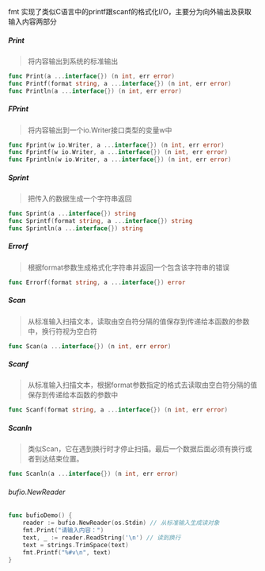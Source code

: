 fmt 实现了类似C语言中的printf跟scanf的格式化I/O，主要分为向外输出及获取输入内容两部分


##### Print
> 将内容输出到系统的标准输出
``` go
func Print(a ...interface{}) (n int, err error)
func Printf(format string, a ...interface{}) (n int, err error)
func Println(a ...interface{}) (n int, err error)
```

##### FPrint
> 将内容输出到一个io.Writer接口类型的变量w中
``` go
func Fprint(w io.Writer, a ...interface{}) (n int, err error)
func Fprintf(w io.Writer, a ...interface{}) (n int, err error)
func Fprintln(w io.Writer, a ...interface{}) (n int, err error)
```

##### Sprint
> 把传入的数据生成一个字符串返回
``` go
func Sprint(a ...interface{}) string
func Sprintf(format string, a ...interface{}) string
func Sprintln(a ...interface{}) string
```

##### Errorf
> 根据format参数生成格式化字符串并返回一个包含该字符串的错误 
``` go
func Errorf(format string, a ...interface{}) error
```

##### Scan
> 从标准输入扫描文本，读取由空白符分隔的值保存到传递给本函数的参数中，换行符视为空白符
``` go
func Scan(a ...interface{}) (n int, err error)
```

##### Scanf
> 从标准输入扫描文本，根据format参数指定的格式去读取由空白符分隔的值保存到传递给本函数的参数中
``` go
func Scanf(format string, a ...interface{}) (n int, err error)
```

##### Scanln
> 类似Scan，它在遇到换行时才停止扫描。最后一个数据后面必须有换行或者到达结束位置。
``` go
func Scanln(a ...interface{}) (n int, err error)
```

###### bufio.NewReader
``` go
func bufioDemo() {
    reader := bufio.NewReader(os.Stdin) // 从标准输入生成读对象
    fmt.Print("请输入内容：")
    text, _ := reader.ReadString('\n') // 读到换行
    text = strings.TrimSpace(text)
    fmt.Printf("%#v\n", text)
}
```